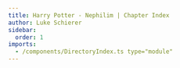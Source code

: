 ```yaml
---
title: Harry Potter - Nephilim | Chapter Index
author: Luke Schierer
sidebar:
  order: 1
imports:
  - /components/DirectoryIndex.ts type="module"
---
```



<directory-index directory="/FanFiction/Harry_Potter_-_Nephilim/Chapters/"></directory-index>

